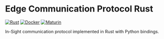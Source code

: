 # Edge Communication Protocol Rust

[![Rust](https://github.com/insight-cv-platform/edge-communication-protocol-rust/actions/workflows/rust.yml/badge.svg)](https://github.com/insight-cv-platform/edge-communication-protocol-rust/actions/workflows/rust.yml) [![Docker](https://github.com/insight-platform/protocol-rust/actions/workflows/docker-publish.yml/badge.svg)](https://github.com/insight-platform/protocol-rust/actions/workflows/docker-publish.yml) [![Maturin](https://github.com/insight-platform/protocol-rust/actions/workflows/maturin.yml/badge.svg)](https://github.com/insight-platform/protocol-rust/actions/workflows/maturin.yml)


In-Sight communication protocol implemented in Rust with Python bindings.
